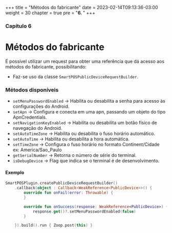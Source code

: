 +++
title = "Métodos do fabricante"
date = 2023-02-14T09:13:36-03:00
weight = 30
chapter = true
pre = "<b>6. </b>"
+++

### Capítulo 6
# Métodos do fabricante

É possível utilizar um request para obter uma referência que dá acesso aos métodos do fabricante, possibilitando:

- Faz-se uso da classe `SmartPOSPublicDeviceRequestBuilder`.

### Métodos disponíveis

- `setMenuPasswordEnabled` -> Habilita ou desabilita a senha para acesso às configurações do Android.
- `setApn` -> Configura e conecta em uma apn, passando um objeto do tipo ApnCredentials.
- `setNavigationKeyEnabled` -> Habilita ou desabilita um botão físico de navegação do Android.
- `setAutoTimeZone` -> Habilita ou desabilita o fuso horário automático.
- `setAutoTime` -> Habilita ou desabilita a hora automática.
- `setTimeZone` -> Configura o fuso horário no formato Continent/Cidade ex: America/Sao_Paulo
- `getSerialNumber` -> Retorna o número de série do terminal.
- `isDebugDevice` -> Flag que indica se o terminal é de desenvolvimento.


#### Exemplo

```Kotlin
SmartPOSPlugin.createPublicDeviceRequestBuilder()
    .callback(object : Callback<WeakReference<PublicDevice>>() {
        override fun onFail(error: Throwable) {
        }

        override fun onSuccess(response: WeakReference<PublicDevice>) {
            response.get()?.setMenuPasswordEnabled(false)
        }

    }).build().run { Zoop.post(this) }
```
